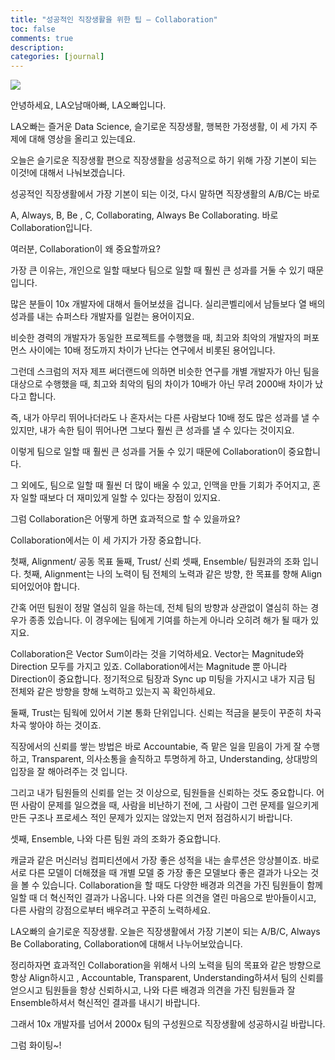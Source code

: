 ```yaml
---
title: "성공적인 직장생활을 위한 팁 – Collaboration"
toc: false
comments: true
description:
categories: [journal]
---
```


[![](https://img.youtube.com/vi/WnolQqyT9OE/0.jpg)](https://youtu.be/WnolQqyT9OE)

안녕하세요, LA오남매아빠, LA오빠입니다.

LA오빠는 즐거운 Data Science, 슬기로운 직장생활, 행복한 가정생활, 이 세 가지 주제에 대해 영상을 올리고 있는데요.

오늘은 슬기로운 직장생활 편으로 직장생활을 성공적으로 하기 위해 가장 기본이 되는 이것!에 대해서 나눠보겠습니다.

성공적인 직장생활에서 가장 기본이 되는 이것, 다시 말하면 직장생활의 A/B/C는 바로

A, Always, B, Be , C, Collaborating, Always Be Collaborating. 바로 Collaboration입니다.

여러분, Collaboration이 왜 중요할까요?

가장 큰 이유는, 개인으로 일할 때보다 팀으로 일할 때 훨씬 큰 성과를 거둘 수 있기 때문입니다.

많은 분들이 10x 개발자에 대해서 들어보셨을 겁니다. 실리콘벨리에서 남들보다 열 배의 성과를 내는 슈퍼스타 개발자를 일컫는 용어이지요.

비슷한 경력의 개발자가 동일한 프로젝트를 수행했을 때, 최고와 최악의 개발자의 퍼포먼스 사이에는 10배 정도까지 차이가 난다는 연구에서 비롯된 용어입니다.

그런데 스크럼의 저자 제프 써더랜드에 의하면 비슷한 연구를 개별 개발자가 아닌 팀을 대상으로 수행했을 때, 최고와 최악의 팀의 차이가 10배가 아닌 무려 2000배 차이가 났다고 합니다.

즉, 내가 아무리 뛰어나더라도 나 혼자서는 다른 사람보다 10배 정도 많은 성과를 낼 수 있지만, 내가 속한 팀이 뛰어나면 그보다 훨씬 큰 성과를 낼 수 있다는 것이지요.

이렇게 팀으로 일할 때 훨씬 큰 성과를 거둘 수 있기 때문에 Collaboration이 중요합니다.

그 외에도, 팀으로 일할 때 훨씬 더 많이 배울 수 있고, 인맥을 만들 기회가 주어지고, 혼자 일할 때보다 더 재미있게 일할 수 있다는 장점이 있지요.

그럼 Collaboration은 어떻게 하면 효과적으로 할 수 있을까요?

Collaboration에서는 이 세 가지가 가장 중요합니다.

첫째, Alignment/ 공동 목표
둘째, Trust/ 신뢰
셋째, Ensemble/ 팀원과의 조화 입니다.
첫째, Alignment는 나의 노력이 팀 전체의 노력과 같은 방향, 한 목표를 향해 Align 되어있어야 합니다.

간혹 어떤 팀원이 정말 열심히 일을 하는데, 전체 팀의 방향과 상관없이 열심히 하는 경우가 종종 있습니다. 이 경우에는 팀에게 기여를 하는게 아니라 오히려 해가 될 때가 있지요.

Collaboration은 Vector Sum이라는 것을 기억하세요. Vector는 Magnitude와 Direction 모두를 가지고 있죠. Collaboration에서는 Magnitude 뿐 아니라 Direction이 중요합니다. 정기적으로 팀장과 Sync up 미팅을 가지시고 내가 지금 팀 전체와 같은 방향을 향해 노력하고 있는지 꼭 확인하세요.

둘째, Trust는 팀웍에 있어서 기본 통화 단위입니다. 신뢰는 적금을 붇듯이 꾸준히 차곡차곡 쌓아야 하는 것이죠.

직장에서의 신뢰를 쌓는 방법은 바로 Accountabie, 즉 맡은 일을 믿음이 가게 잘 수행하고, Transparent, 의사소통을 솔직하고 투명하게 하고, Understanding, 상대방의 입장을 잘 해아려주는 것 입니다.

그리고 내가 팀원들의 신뢰를 얻는 것 이상으로, 팀원들을 신뢰하는 것도 중요합니다. 어떤 사람이 문제를 일으켰을 때, 사람을 비난하기 전에, 그 사람이 그런 문제를 일으키게 만든 구조나 프로세스 적인 문제가 있지는 않았는지 먼저 점검하시기 바랍니다.

셋째, Ensemble, 나와 다른 팀원 과의 조화가 중요합니다.

캐글과 같은 머신러닝 컴피티션에서 가장 좋은 성적을 내는 솔루션은 앙상블이죠. 바로 서로 다른 모델이 더해졌을 때 개별 모델 중 가장 좋은 모델보다 좋은 결과가 나오는 것을 볼 수 있습니다. Collaboration을 할 때도 다양한 배경과 의견을 가진 팀원들이 함께 일할 때 더 혁신적인 결과가 나옵니다. 나와 다른 의견을 열린 마음으로 받아들이시고, 다른 사람의 강점으로부터 배우려고 꾸준히 노력하세요.

LA오빠의 슬기로운 직장생활. 오늘은 직장생활에서 가장 기본이 되는 A/B/C, Always Be Collaborating, Collaboration에 대해서 나누어보았습니다.

정리하자면 효과적인 Collaboration을 위해서 나의 노력을 팀의 목표와 같은 방향으로 항상 Align하시고 , Accountable, Transparent, Understanding하셔서 팀의 신뢰를 얻으시고 팀원들을 항상 신뢰하시고, 나와 다른 배경과 의견을 가진 팀원들과 잘 Ensemble하셔서 혁신적인 결과를 내시기 바랍니다.

그래서 10x 개발자를 넘어서 2000x 팀의 구성원으로 직장생활에 성공하시길 바랍니다.

그럼 화이팅~!